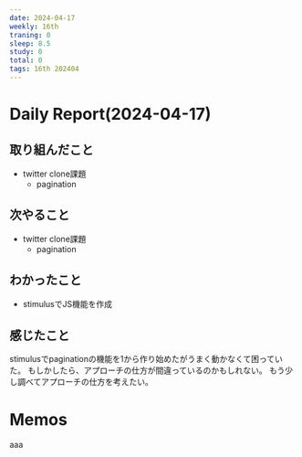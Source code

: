 ```yaml
---
date: 2024-04-17
weekly: 16th
traning: 0
sleep: 8.5
study: 0
total: 0
tags: 16th 202404 
---
```

# Daily Report(2024-04-17)
## 取り組んだこと
- twitter clone課題
	- pagination
## 次やること
- twitter clone課題
	- pagination
## わかったこと
- stimulusでJS機能を作成
## 感じたこと
stimulusでpaginationの機能を1から作り始めたがうまく動かなくて困っていた。
もしかしたら、アプローチの仕方が間違っているのかもしれない。
もう少し調べてアプローチの仕方を考えたい。
# Memos
aaa